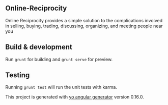 ## Online-Reciprocity
Online Reciprocity provides a simple solution to the complications involved in selling, buying, trading, discussing, organizing, and meeting people near you

## Build & development

Run `grunt` for building and `grunt serve` for preview.

## Testing

Running `grunt test` will run the unit tests with karma.

This project is generated with [yo angular generator](https://github.com/yeoman/generator-angular)
version 0.16.0.
